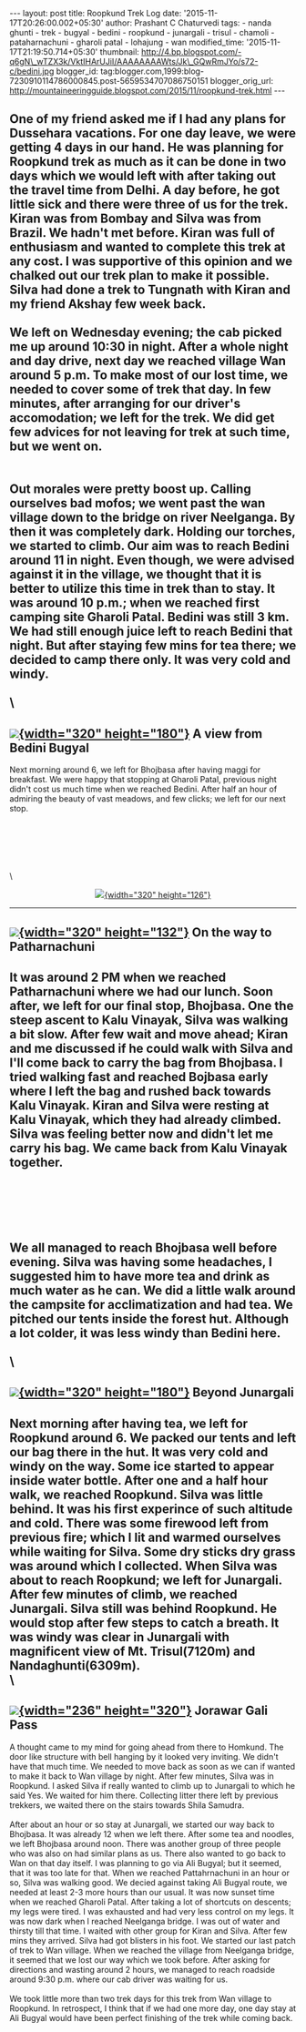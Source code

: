 --- layout: post title: Roopkund Trek Log date:
'2015-11-17T20:26:00.002+05:30' author: Prashant C Chaturvedi tags: -
nanda ghunti - trek - bugyal - bedini - roopkund - junargali - trisul -
chamoli - pataharnachuni - gharoli patal - lohajung - wan
modified\_time: '2015-11-17T21:19:50.714+05:30' thumbnail:
http://4.bp.blogspot.com/-q6gN\_wTZX3k/VktIHArUJiI/AAAAAAAAWts/Jk\_GQwRmJYo/s72-c/bedini.jpg
blogger\_id:
tag:blogger.com,1999:blog-7230910114786000845.post-5659534707086750151
blogger\_orig\_url:
http://mountaineeringguide.blogspot.com/2015/11/roopkund-trek.html ---
<div dir="ltr" style="text-align: left;" trbidi="on">

One of my friend asked me if I had any plans for Dussehara vacations.
For one day leave, we were getting 4 days in our hand. He was planning
for Roopkund trek as much as it can be done in two days which we would
left with after taking out the travel time from Delhi. A day before, he
got little sick and there were three of us for the trek. Kiran was from
Bombay and Silva was from Brazil. We hadn't met before. Kiran was full
of enthusiasm and wanted to complete this trek at any cost. I was
supportive of this opinion and we chalked out our trek plan to make it
possible. Silva had done a trek to Tungnath with Kiran and my friend
Akshay few week back.\
\
We left on Wednesday evening; the cab picked me up around 10:30 in
night. After a whole night and day drive, next day we reached village
Wan around 5 p.m. To make most of our lost time, we needed to cover some
of trek that day. In few minutes, after arranging for our driver's
accomodation; we left for the trek. We did get few advices for not
leaving for trek at such time, but we went on.\
\
\
Out morales were pretty boost up. Calling ourselves bad mofos; we went
past the wan village down to the bridge on river Neelganga. By then it
was completely dark. Holding our torches, we started to climb. Our aim
was to reach Bedini around 11 in night. Even though, we were advised
against it in the village, we thought that it is better to utilize this
time in trek than to stay. It was around 10 p.m.; when we reached first
camping site Gharoli Patal. Bedini was still 3 km. We had still enough
juice left to reach Bedini that night. But after staying few mins for
tea there; we decided to camp there only. It was very cold and windy.\
\
\
  ------------------------------------------------------------------------------------------------------------------------------------------------------------------------------------------------------------------------
  [![](http://4.bp.blogspot.com/-q6gN_wTZX3k/VktIHArUJiI/AAAAAAAAWts/Jk_GQwRmJYo/s320/bedini.jpg){width="320" height="180"}](http://4.bp.blogspot.com/-q6gN_wTZX3k/VktIHArUJiI/AAAAAAAAWts/Jk_GQwRmJYo/s1600/bedini.jpg)
  A view from Bedini Bugyal
  ------------------------------------------------------------------------------------------------------------------------------------------------------------------------------------------------------------------------

Next morning around 6, we left for Bhojbasa after having maggi for
breakfast. We were happy that stopping at Gharoli Patal, previous night
didn't cost us much time when we reached Bedini. After half an hour of
admiring the beauty of vast meadows, and few clicks; we left for our
next stop.\
\
\
\
\
\
\
\
<div class="separator" style="clear: both; text-align: center;">

[![](http://3.bp.blogspot.com/-uZ5Ry-xug5E/VktJcb9CkVI/AAAAAAAAWt8/s4YZ-zNNrgw/s320/near%2Bpathar%2Bnachuni.jpg){width="320"
height="126"}](http://3.bp.blogspot.com/-uZ5Ry-xug5E/VktJcb9CkVI/AAAAAAAAWt8/s4YZ-zNNrgw/s1600/near%2Bpathar%2Bnachuni.jpg)

</div>

  ----------------------------------------------------------------------------------------------------------------------------------------------------------------------------------------------------------------------------------------------------------------------------
  [![](http://1.bp.blogspot.com/-C-QR8SQGnRE/VktI4NYlwzI/AAAAAAAAWt4/9dEaK9sN9pY/s320/on%2Bway%2Bto%2Bpathar%2Bnachuni.jpg){width="320" height="132"}](http://1.bp.blogspot.com/-C-QR8SQGnRE/VktI4NYlwzI/AAAAAAAAWt4/9dEaK9sN9pY/s1600/on%2Bway%2Bto%2Bpathar%2Bnachuni.jpg)
  On the way to Patharnachuni
  ----------------------------------------------------------------------------------------------------------------------------------------------------------------------------------------------------------------------------------------------------------------------------

It was around 2 PM when we reached Patharnachuni where we had our lunch.
Soon after, we left for our final stop, Bhojbasa. One the steep ascent
to Kalu Vinayak, Silva was walking a bit slow. After few wait and move
ahead; Kiran and me discussed if he could walk with Silva and I'll come
back to carry the bag from Bhojbasa. I tried walking fast and reached
Bojbasa early where I left the bag and rushed back towards Kalu Vinayak.
Kiran and Silva were resting at Kalu Vinayak, which they had already
climbed. Silva was feeling better now and didn't let me carry his bag.
We came back from Kalu Vinayak together.\
\
\
\
\
\
We all managed to reach Bhojbasa well before evening. Silva was having
some headaches, I suggested him to have more tea and drink as much water
as he can. We did a little walk around the campsite for acclimatization
and had tea. We pitched our tents inside the forest hut. Although a lot
colder, it was less windy than Bedini here.\
\
\
  --------------------------------------------------------------------------------------------------------------------------------------------------------------------------------------------------------------------------------------------------------------------------------
  [![](http://3.bp.blogspot.com/-oXZhzIdT25I/VktKckPnxjI/AAAAAAAAWuI/EJ18ufGZqJY/s320/shila%2Bsamudra%2Bfrom%2Bjunargali.jpg){width="320" height="180"}](http://3.bp.blogspot.com/-oXZhzIdT25I/VktKckPnxjI/AAAAAAAAWuI/EJ18ufGZqJY/s1600/shila%2Bsamudra%2Bfrom%2Bjunargali.jpg)
  Beyond Junargali
  --------------------------------------------------------------------------------------------------------------------------------------------------------------------------------------------------------------------------------------------------------------------------------

Next morning after having tea, we left for Roopkund around 6. We packed
our tents and left our bag there in the hut. It was very cold and windy
on the way. Some ice started to appear inside water bottle. After one
and a half hour walk, we reached Roopkund. Silva was little behind. It
was his first experince of such altitude and cold. There was some
firewood left from previous fire; which I lit and warmed ourselves while
waiting for Silva. Some dry sticks dry grass was around which I
collected. When Silva was about to reach Roopkund; we left for
Junargali. After few minutes of climb, we reached Junargali. Silva still
was behind Roopkund. He would stop after few steps to catch a breath. It
was windy was clear in Junargali with magnificent view of Mt.
Trisul(7120m) and Nandaghunti(6309m).\
\
  ------------------------------------------------------------------------------------------------------------------------------------------------------------------------------------------------------------------------------
  [![](http://2.bp.blogspot.com/-fz0_gwCp3fU/VktLFfIrbDI/AAAAAAAAWuQ/6rygKh2Kie8/s320/junargali.jpg){width="236" height="320"}](http://2.bp.blogspot.com/-fz0_gwCp3fU/VktLFfIrbDI/AAAAAAAAWuQ/6rygKh2Kie8/s1600/junargali.jpg)
  Jorawar Gali Pass
  ------------------------------------------------------------------------------------------------------------------------------------------------------------------------------------------------------------------------------

A thought came to my mind for going ahead from there to Homkund. The
door like structure with bell hanging by it looked very inviting. We
didn't have that much time. We needed to move back as soon as we can if
wanted to make it back to Wan village by night. After few minutes, Silva
was in Roopkund. I asked Silva if really wanted to climb up to Junargali
to which he said Yes. We waited for him there. Collecting litter there
left by previous trekkers, we waited there on the stairs towards Shila
Samudra.\
\
After about an hour or so stay at Junargali, we started our way back to
Bhojbasa. It was already 12 when we left there. After some tea and
noodles, we left Bhojbasa around noon. There was another group of three
people who was also on had similar plans as us. There also wanted to go
back to Wan on that day itself. I was planning to go via Ali Bugyal; but
it seemed, that it was too late for that. When we reached Pattahrnachuni
in an hour or so, Silva was walking good. We decied against taking Ali
Bugyal route, we needed at least 2-3 more hours than our usual. It was
now sunset time when we reached Gharoli Patal. After taking a lot of
shortcuts on descents; my legs were tired. I was exhausted and had very
less control on my legs. It was now dark when I reached Neelganga
bridge. I was out of water and thirsty till that time. I waited with
other group for Kiran and Silva. After few mins they arrived. Silva had
got blisters in his foot. We started our last patch of trek to Wan
village. When we reached the village from Neelganga bridge, it seemed
that we lost our way which we took before. After asking for directions
and wasting around 2 hours, we managed to reach roadside around 9:30
p.m. where our cab driver was waiting for us.\
\
We took little more than two trek days for this trek from Wan village to
Roopkund. In retrospect, I think that if we had one more day, one day
stay at Ali Bugyal would have been perfect finishing of the trek while
coming back.

</div>
